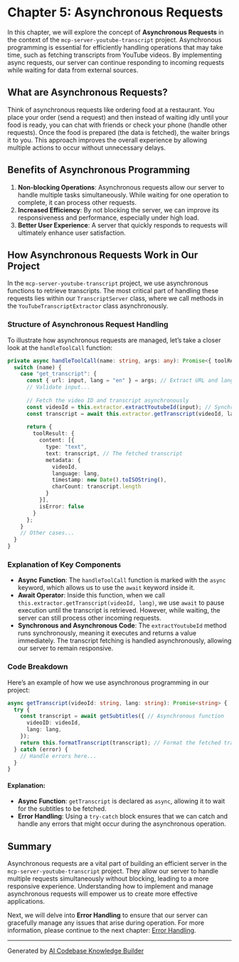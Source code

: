 # Chapter 5: Asynchronous Requests

In this chapter, we will explore the concept of **Asynchronous Requests** in the context of the `mcp-server-youtube-transcript` project. Asynchronous programming is essential for efficiently handling operations that may take time, such as fetching transcripts from YouTube videos. By implementing async requests, our server can continue responding to incoming requests while waiting for data from external sources.

## What are Asynchronous Requests?

Think of asynchronous requests like ordering food at a restaurant. You place your order (send a request) and then instead of waiting idly until your food is ready, you can chat with friends or check your phone (handle other requests). Once the food is prepared (the data is fetched), the waiter brings it to you. This approach improves the overall experience by allowing multiple actions to occur without unnecessary delays.

## Benefits of Asynchronous Programming

1. **Non-blocking Operations**: Asynchronous requests allow our server to handle multiple tasks simultaneously. While waiting for one operation to complete, it can process other requests.
2. **Increased Efficiency**: By not blocking the server, we can improve its responsiveness and performance, especially under high load.
3. **Better User Experience**: A server that quickly responds to requests will ultimately enhance user satisfaction.

## How Asynchronous Requests Work in Our Project

In the `mcp-server-youtube-transcript` project, we use asynchronous functions to retrieve transcripts. The most critical part of handling these requests lies within our `TranscriptServer` class, where we call methods in the `YouTubeTranscriptExtractor` class asynchronously.

### Structure of Asynchronous Request Handling

To illustrate how asynchronous requests are managed, let’s take a closer look at the `handleToolCall` function:

```typescript
private async handleToolCall(name: string, args: any): Promise<{ toolResult: CallToolResult }> {
  switch (name) {
    case "get_transcript": {
      const { url: input, lang = "en" } = args; // Extract URL and language
      // Validate input...
      
      // Fetch the video ID and transcript asynchronously
      const videoId = this.extractor.extractYoutubeId(input); // Synchronous method
      const transcript = await this.extractor.getTranscript(videoId, lang); // Asynchronous call
      
      return {
        toolResult: {
          content: [{
            type: "text",
            text: transcript, // The fetched transcript
            metadata: {
              videoId,
              language: lang,
              timestamp: new Date().toISOString(),
              charCount: transcript.length
            }
          }],
          isError: false
        }
      };
    }
    // Other cases...
  }
}
```

### Explanation of Key Components

- **Async Function**: The `handleToolCall` function is marked with the `async` keyword, which allows us to use the `await` keyword inside it.
- **Await Operator**: Inside this function, when we call `this.extractor.getTranscript(videoId, lang)`, we use `await` to pause execution until the transcript is retrieved. However, while waiting, the server can still process other incoming requests.
- **Synchronous and Asynchronous Code**: The `extractYoutubeId` method runs synchronously, meaning it executes and returns a value immediately. The transcript fetching is handled asynchronously, allowing our server to remain responsive.

### Code Breakdown

Here’s an example of how we use asynchronous programming in our project:

```typescript
async getTranscript(videoId: string, lang: string): Promise<string> {
  try {
    const transcript = await getSubtitles({ // Asynchronous function
      videoID: videoId,
      lang: lang,
    });
    return this.formatTranscript(transcript); // Format the fetched transcript
  } catch (error) {
    // Handle errors here...
  }
}
```

#### Explanation:

- **Async Function**: `getTranscript` is declared as `async`, allowing it to wait for the subtitles to be fetched.
- **Error Handling**: Using a `try-catch` block ensures that we can catch and handle any errors that might occur during the asynchronous operation.

## Summary

Asynchronous requests are a vital part of building an efficient server in the `mcp-server-youtube-transcript` project. They allow our server to handle multiple requests simultaneously without blocking, leading to a more responsive experience. Understanding how to implement and manage asynchronous requests will empower us to create more effective applications.

Next, we will delve into **Error Handling** to ensure that our server can gracefully manage any issues that arise during operation. For more information, please continue to the next chapter: [Error Handling](06_error_handling_.md).

---

Generated by [AI Codebase Knowledge Builder](https://github.com/The-Pocket/Tutorial-Codebase-Knowledge)